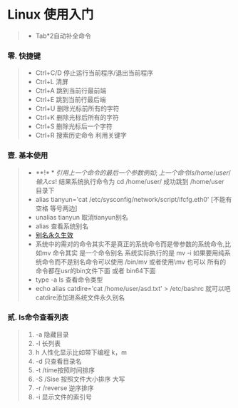 Linux 使用入门
====
> * Tab*2自动补全命令
### 零. 快捷键
> * Ctrl+C/D 停止运行当前程序/退出当前程序
> * Ctrl+L 清屏
> * Ctrl+A 跳到当前行最前端
> * Ctrl+E 跳到当前行最后端
> * Ctrl+U 删除光标前所有的字符
> * Ctrl+K 删除光标后所有的字符
> * Ctrl+S 删除光标后一个字符
> * Ctrl+R 搜索历史命令 利用关键字
### 壹. 基本使用
> * **!$** 引用上一个命令的最后一个参数 例如; 上一个命令 ls /home/user/ 输入 cs !$ 结果系统执行命令为 cd /home/user/ 成功跳到 /home/user 目录下
> * alias tianyun='cat /etc/sysconfig/network/script/ifcfg.eth0' [不能有空格 等号两边]
> * unalias tianyun 取消tianyun别名
> * alias 查看系统别名
> * [别名永久生效](https://blog.csdn.net/u013521296/article/details/77898908)
> * 系统中的需对的命令其实不是真正的系统命令而是带参数的系统命令,比如mv 命令其实 是一个命令别名 系统实际执行的是 mv -i 如果要用纯系统命令而不是别名命令可以使用 /bin/mv 或者使用\mv 也可以 所有的命令都在usr的bin文件下面 或者 bin64下面
> * type -a ls 查看命令类型
> * echo  alias catdire='cat /home/user/asd.txt' > /etc/bashrc 就可以吧catdire添加进系统文件永久别名
### 贰. ls命令查看列表
> 1. -a 隐藏目录
> 2. -l 长列表
> 3. h 人性化显示比如带下编程 k，m
> 4. -d 只查看目录名
> 5. -t  /time按照时间排序
> 6. -S /Sise 按照文件大小排序 大写
> 7. -r /reverse 逆序排序
> 8. -i 显示文件的索引号
